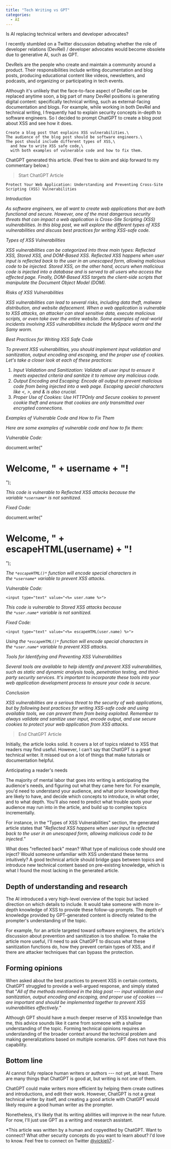 ```yaml
---
title: "Tech Writing vs GPT"
categories:
  - AI
---
```


Is AI replacing technical writers and developer advocates?

I recently stumbled on a Twitter discussion debating whether the role of developer relations (DevRel) / developer advocates would become obsolete due to generative AI, such as GPT.

DevRels are the people who create and maintain a community around a product. Their responsibilities include writing documentation and blog posts, producing educational content like videos, newsletters, and podcasts, and organizing or participating in tech events.

Although it's unlikely that the face-to-face aspect of DevRel can be replaced anytime soon, a big part of many DevRel positions is generating digital content: specifically technical writing, such as external-facing documentation and blogs. For example, while working in both DevRel and technical writing, I frequently had to explain security concepts in-depth to software engineers. So I decided to prompt ChatGPT to create a blog post about XSS and see how it does.

```
Create a blog post that explains XSS vulnerabilities.\
The audience of the blog post should be software engineers.\
The post should include different types of XSS,\
  and how to write XSS safe code,\
  with both examples of vulnerable code and how to fix them.
```

ChatGPT generated this article. (Feel free to skim and skip forward to my commentary below.)

> Start ChatGPT Article

```Protect Your Web Application: Understanding and Preventing Cross-Site Scripting (XSS) Vulnerabilities```

*Introduction*

*As software engineers, we all want to create web applications that are both functional and secure. However, one of the most dangerous security threats that can impact a web application is Cross-Site Scripting (XSS) vulnerabilities. In this blog post, we will explore the different types of XSS vulnerabilities and discuss best practices for writing XSS-safe code.*

*Types of XSS Vulnerabilities*

*XSS vulnerabilities can be categorized into three main types: Reflected XSS, Stored XSS, and DOM-Based XSS. Reflected XSS happens when user input is reflected back to the user in an unescaped form, allowing malicious code to be injected. Stored XSS, on the other hand, occurs when malicious code is injected into a database and is served to all users who access the affected page. Finally, DOM-Based XSS targets the client-side scripts that manipulate the Document Object Model (DOM).*

*Risks of XSS Vulnerabilities*

*XSS vulnerabilities can lead to several risks, including data theft, malware distribution, and website defacement. When a web application is vulnerable to XSS attacks, an attacker can steal sensitive data, execute malicious scripts, or even take over the entire website. Some examples of real-world incidents involving XSS vulnerabilities include the MySpace worm and the Samy worm.*

*Best Practices for Writing XSS Safe Code*

*To prevent XSS vulnerabilities, you should implement input validation and sanitization, output encoding and escaping, and the proper use of cookies. Let's take a closer look at each of these practices:*

1.  *Input Validation and Sanitization: Validate all user input to ensure it meets expected criteria and sanitize it to remove any malicious code.*
2.  *Output Encoding and Escaping: Encode all output to prevent malicious code from being injected into a web page. Escaping special characters like <, >, and & is also crucial.*
3.  *Proper Use of Cookies: Use HTTPOnly and Secure cookies to prevent cookie theft and ensure that cookies are only transmitted over encrypted connections.*

*Examples of Vulnerable Code and How to Fix Them*

*Here are some examples of vulnerable code and how to fix them:*

*Vulnerable Code:*

document.write("<h1>Welcome, " + username + "!</h1>");

*This code is vulnerable to Reflected XSS attacks because the variable *`*username*`* is not sanitized.*

*Fixed Code:*

document.write("<h1>Welcome, " + escapeHTML(username) + "!</h1>");

*The *`*escapeHTML()*`* function will encode special characters in the *`*username*`* variable to prevent XSS attacks.*

*Vulnerable Code:*

```
<input type="text" value="<%= user.name %>">
```

*This code is vulnerable to Stored XSS attacks because the *`*user.name*`* variable is not sanitized.*

*Fixed Code:*

```
<input type="text" value="<%= escapeHTML(user.name) %>">
```

*Using the *`*escapeHTML()*`* function will encode special characters in the *`*user.name*`* variable to prevent XSS attacks.*

*Tools for Identifying and Preventing XSS Vulnerabilities*

*Several tools are available to help identify and prevent XSS vulnerabilities, such as static and dynamic analysis tools, penetration testing, and third-party security services. It's important to incorporate these tools into your web application development process to ensure your code is secure.*

*Conclusion*

*XSS vulnerabilities are a serious threat to the security of web applications, but by following best practices for writing XSS-safe code and using available tools, we can prevent them from being exploited. Remember to always validate and sanitize user input, encode output, and use secure cookies to protect your web application from XSS attacks.*

> End ChatGPT Article

Initially, the article looks solid. It covers a lot of topics related to XSS that readers may find useful. However, I can't say that ChatGPT is a great technical writer. It missed out on a lot of things that make tutorials or documentation helpful.

Anticipating a reader's needs

The majority of mental labor that goes into writing is anticipating the audience's needs, and figuring out what they came here for. For example, you'd need to understand your audience, and what prior knowledge they are likely to have, and decide which concepts to introduce, in what order, and to what depth. You'll also need to predict what trouble spots your audience may run into in the article, and build up to complex topics incrementally.

For instance, in the "Types of XSS Vulnerabilities" section, the generated article states that "*Reflected XSS happens when user input is reflected back to the user in an unescaped form, allowing malicious code to be injected.*"

What does "reflected back" mean? What type of malicious code should one inject? Would someone unfamiliar with XSS understand these terms intuitively? A good technical article should bridge gaps between topics and introduce new technical content based on pre-existing knowledge, which is what I found the most lacking in the generated article.

## Depth of understanding and research

The AI introduced a very high-level overview of the topic but lacked direction on which details to include. It would take someone with more in-depth knowledge of XSS to provide these follow-up prompts. The depth of knowledge provided by GPT-generated content is directly related to the prompter's understanding of the topic.

For example, for an article targeted toward software engineers, the article's discussion about prevention and sanitization is too shallow. To make the article more useful, I'll need to ask ChatGPT to discuss what these sanitization functions do, how they prevent certain types of XSS, and if there are attacker techniques that can bypass the protection.

## Forming opinions

When asked about the best practices to prevent XSS in certain contexts, ChatGPT struggled to provide a well-argued response, and simply stated that "*All of the methods mentioned in the blog post --- input validation and sanitization, output encoding and escaping, and proper use of cookies --- are important and should be implemented together to prevent XSS vulnerabilities effectively.*"

Although GPT should have a much deeper reserve of XSS knowledge than me, this advice sounds like it came from someone with a shallow understanding of the topic. Forming technical opinions requires an understanding of the broader context around the technical problem and making generalizations based on multiple scenarios. GPT does not have this capability.

## Bottom line

AI cannot fully replace human writers or authors --- not yet, at least. There are many things that ChatGPT is good at, but writing is not one of them.

ChatGPT could make writers more efficient by helping them create outlines and introductions, and edit their work. However, ChatGPT is not a great technical writer by itself, and creating a good article with ChatGPT would likely require a good human writer as the prompter.

Nonetheless, it's likely that its writing abilities will improve in the near future. For now, I'll just use GPT as a writing and research assistant.

*This article was written by a human and copyedited by ChatGPT.
Want to connect? What other security concepts do you want to learn about? I'd love to know. Feel free to connect on Twitter [@vickieli7](https://twitter.com/vickieli7).-